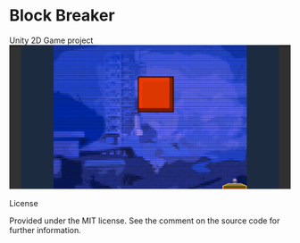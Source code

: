 # Block Breaker
 Unity 2D Game project
![Alt text](https://github.com/ShuaiMXu/Block-Breaker/blob/master/ScreenShots/game1.gif)

License

Provided under the MIT license. See the comment on the source code for further information.
